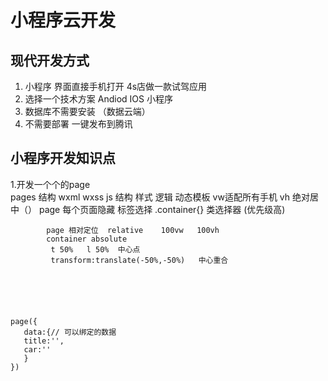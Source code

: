 # 小程序云开发

## 现代开发方式
  1. 小程序 界面直接手机打开  4s店做一款试驾应用 
  2. 选择一个技术方案
     Andiod  IOS
     小程序 
  3. 数据库不需要安装 （数据云端）
  4. 不需要部署  一键发布到腾讯



## 小程序开发知识点
 1.开发一个个的page  
 pages  结构
    wxml    wxss                        js
    结构    样式                        逻辑
    动态模板 vw适配所有手机 vh
            绝对居中（）
            page 每个页面隐藏  标签选择
            .container{} 类选择器 (优先级高)

            page 相对定位  relative    100vw   100vh
            container absolute
             t 50%   l 50%  中心点
             transform:translate(-50%,-50%)   中心重合
             





    page({
       data:{// 可以绑定的数据
       title:'',
       car:''
       }
    }) 